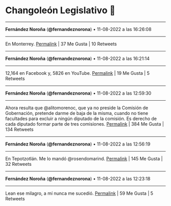 # Changoleón Legislativo 🙈
*****
**Fernández Noroña** (**@fernandeznorona**) • 11-08-2022 a las 16:26:08
*****
En Monterrey.
[Permalink](https://twitter.com/fernandeznorona/status/1557886115708710912) | 37 Me Gusta | 10 Retweets
*****
**Fernández Noroña** (**@fernandeznorona**) • 11-08-2022 a las 16:21:14
*****
12,164 en Facebook y, 5826 en YouTube.
[Permalink](https://twitter.com/fernandeznorona/status/1557884880452694017) | 19 Me Gusta | 5 Retweets
*****
**Fernández Noroña** (**@fernandeznorona**) • 11-08-2022 a las 12:59:30
*****
Ahora resulta que ⁦@alitomorenoc⁩, que ya no preside la Comisión de Gobernación, pretende darme de baja de la misma, cuando no tiene facultades para excluir a ningún diputado de la comisión. Es derecho de cada diputado formar parte de tres comisiones.
[Permalink](https://twitter.com/fernandeznorona/status/1557834115654848513) | 384 Me Gusta | 134 Retweets
*****
**Fernández Noroña** (**@fernandeznorona**) • 11-08-2022 a las 12:56:19
*****
En Tepotzotlán. Me lo mandó ⁦@rosendomarind⁩.
[Permalink](https://twitter.com/fernandeznorona/status/1557833311212429314) | 145 Me Gusta | 32 Retweets
*****
**Fernández Noroña** (**@fernandeznorona**) • 11-08-2022 a las 12:23:18
*****
Lean ese milagro, a mí nunca me sucedió.
[Permalink](https://twitter.com/fernandeznorona/status/1557825003357356032) | 59 Me Gusta | 5 Retweets